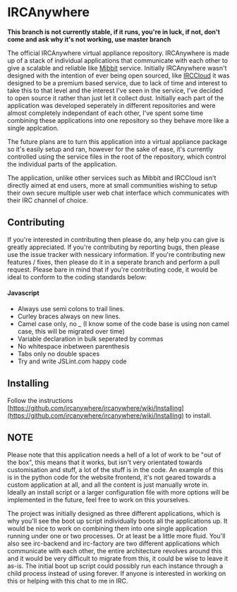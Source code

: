 IRCAnywhere
===========

**This branch is not currently stable, if it runs, you're in luck, if not, don't come and ask why it's not working, use master branch**

The official IRCAnywhere virtual appliance repository. IRCAnywhere is made up of a stack of individual applications that communicate with each other to give a scalable and reliable like [Mibbit](http://mibbit.com/) service. Initially IRCAnywhere wasn't designed with the intention of ever being open sourced, like [IRCCloud](http://www.irccloud.com/) it was designed to be a premium based service, due to lack of time and interest to take this to that level and the interest I've seen in the service, I've decided to open source it rather than just let it collect dust. Initially each part of the application was developed seperately in different repositories and were almost completely independant of each other, I've spent some time combining these applications into one repository so they behave more like a single applcation.

The future plans are to turn this application into a virtual appliance package so it's easily setup and ran, however for the sake of ease, it's currently controlled using the service files in the root of the repository, which control the individual parts of the application.

The application, unlike other services such as Mibbit and IRCCloud isn't directly aimed at end users, more at small communities wishing to setup their own secure multiple user web chat interface which communicates with their IRC channel of choice.

Contributing
------------

If you're interested in contributing then please do, any help you can give is greatly appreciated. If you're contributing by reporting bugs, then please use the issue tracker with nessicary information. If you're contributing new features / fixes, then please do it in a seperate branch and perform a pull request. Please bare in mind that if you're contributing code, it would be ideal to conform to the coding standards below:

#### Javascript
* Always use semi colons to trail lines.
* Curley braces always on new lines.
* Camel case only, no _ (I know some of the code base is using non camel case, this will be migrated over time)
* Variable declaration in bulk seperated by commas
* No whitespace inbetween parenthesis
* Tabs only no double spaces
* Try and write JSLint.com happy code

Installing
----------

Follow the instructions [https://github.com/ircanywhere/ircanywhere/wiki/Installing](https://github.com/ircanywhere/ircanywhere/wiki/Installing) to install.

NOTE
----

Please note that this application needs a hell of a lot of work to be "out of the box", this means that it works, but isn't very orientated towards customisation and stuff, a lot of the stuff is in the code. An example of this is in the python code for the website frontend, it's not geared towards a custom application at all, and all the content is just manually wrote in. Ideally an install script or a larger configuration file with more options will be implemented in the future, feel free to work on this yourselves.

The project was initially designed as three different applications, which is why you'll see the boot up script individually boots all the applications up. It would be nice to work on combining them into one single application running under one or two processes. Or at least be a little more fluid. You'll also see irc-backend and irc-factory are two different applications which communicate with each other, the entire architecture revolves around this and it would be very difficult to migrate from this, it could be wise to leave it as-is. The initial boot up script could possibly run each instance through a child process instead of using forever. If anyone is interested in working on this or helping with this chat to me in IRC.
